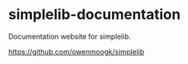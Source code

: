 # simplelib-documentation

Documentation website for simplelib.

https://github.com/owenmoogk/simplelib
